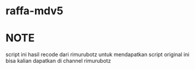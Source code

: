 # raffa-mdv5

# NOTE
script ini hasil recode dari rimurubotz untuk mendapatkan script original ini bisa kalian dapatkan di channel rimurubotz
